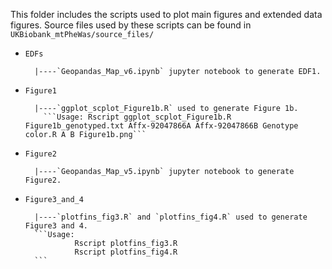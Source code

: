 This folder includes the scripts used to plot main figures and extended data figures. Source files used by these scripts can be found in `UKBiobank_mtPheWas/source_files/`


- `EDFs`      

        |----`Geopandas_Map_v6.ipynb` jupyter notebook to generate EDF1.

- `Figure1`        

        |----`ggplot_scplot_Figure1b.R` used to generate Figure 1b. 
          ```Usage: Rscript ggplot_scplot_Figure1b.R Figure1b_genotyped.txt Affx-92047866A Affx-92047866B Genotype  color.R A B Figure1b.png```
- `Figure2`    

        |----`Geopandas_Map_v5.ipynb` jupyter notebook to generate Figure2.

- `Figure3_and_4`    

        |----`plotfins_fig3.R` and `plotfins_fig4.R` used to generate Figure3 and 4. 
        ```Usage: 
                 Rscript plotfins_fig3.R
                 Rscript plotfins_fig4.R
        ```
